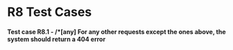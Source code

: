 # R8 Test Cases

#### Test case R8.1 - /\*[any] For any other requests except the ones above, the system should return a 404 error
